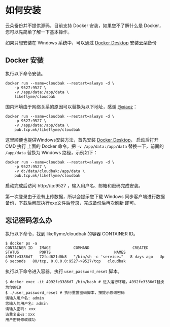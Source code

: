 # 如何安装

云朵备份并不提供源码，目前支持 Docker 安装，如果您不了解什么是 Docker，您可以先简单了解一下基本操作。

如果只想安装在 Windows 系统中，可以通过 [Docker Desktop](https://www.docker.com/products/docker-desktop/) 安装云朵备份

## Docker 安装

执行以下命令安装。

```shell
docker run --name=cloudbak --restart=always -d \
    -p 9527:9527 \
    -v /app/data:/app/data \
    likeflyme/cloudbak
```

国内环境由于网络关系的原因可以替换为以下地址，感谢 [@xiaoz](https://blog.xiaoz.org/)：
```shell
docker run --name=cloudbak --restart=always -d \
    -p 9527:9527 \
    -v /app/data:/app/data \
    pub.tcp.mk/likeflyme/cloudbak
```

这里顺便也提供Windows安装方法，首先安装 [Docker Desktop](https://www.docker.com/products/docker-desktop/)，
启动后打开 CMD 执行 上面的 Docker 命令，把 `-v /app/data:/app/data` 替换一下，前面的 `/app/data` 替换为 Windows 路径，示例如下：
```shell
docker run --name=cloudbak --restart=always -d \
    -p 9527:9527 \
    -v d:/data/cloudbak:/app/data \
    pub.tcp.mk/likeflyme/cloudbak
```

启动完成后访问 http://ip:9527 ，输入用户名、邮箱和密码完成安装。

第一次登录由于没有上传数据，所以会提示您下载 Windows 同步客户端进行数据备份，下载后解压执行exe文件后登录，完成备份后再次刷新
即可。

## 忘记密码怎么办

执行以下命令，找到 likeflyme/cloudbak 的容器 CONTAINER ID。

```shell
$ docker ps -a
CONTAINER ID   IMAGE          COMMAND                   CREATED      STATUS         PORTS                            NAMES
4992fe3386d7   72fcd621d0b8   "/bin/sh -c 'service…"   8 days ago   Up 6 seconds   80/tcp, 0.0.0.0:9527->9527/tcp   cloudbak
```
执行以下命令进入容器，执行 `user_password_reset` 脚本。

```shell
$ docker exec -it 4992fe3386d7 /bin/bash # 进入运行环境，4992fe3386d7替换为你的ID
$ ./user_password_reset # 执行重置密码脚本，按提示修改密码
请输入用户名: admin
您输入的用户名: admin
请输入密码: xxx
请重复密码：xxx
用户密码修改成功
```
